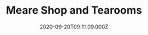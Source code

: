 ---
date: 2020-09-20T09:11:09.000Z
title: Meare Shop and Tearooms
latitude: 52.17879265737611
longitude: 1.6134993910137936
category: checkin
---